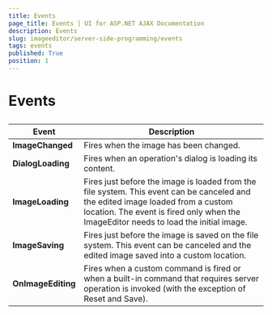 ```yaml
---
title: Events
page_title: Events | UI for ASP.NET AJAX Documentation
description: Events
slug: imageeditor/server-side-programming/events
tags: events
published: True
position: 1
---
```


# Events



## 


| Event | Description |
| ------ | ------ |
| __ImageChanged__ |Fires when the image has been changed.|
| __DialogLoading__ |Fires when an operation's dialog is loading its content.|
| __ImageLoading__ |Fires just before the image is loaded from the file system. This event can be canceled and the edited image loaded from a custom location. The event is fired only when the ImageEditor needs to load the initial image.|
| __ImageSaving__ |Fires just before the image is saved on the file system. This event can be canceled and the edited image saved into a custom location.|
| __OnImageEditing__ |Fires when a custom command is fired or when a built-in command that requires server operation is invoked (with the exception of Reset and Save).|
